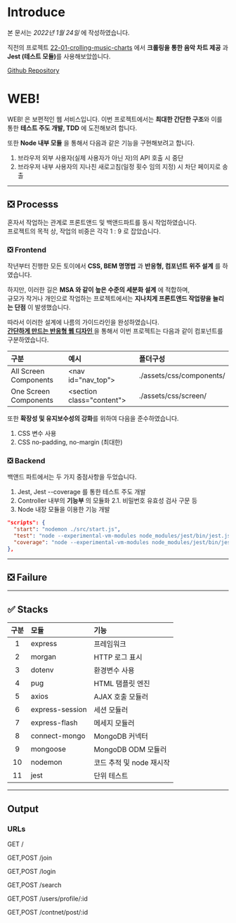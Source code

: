# Introduce

본 문서는 _2022년 1월 24일_ 에 작성하였습니다.

직전의 프로젝트 [22-01-crolling-music-charts](https://github.com/unchaptered/22-01-crolling-music-charts) 에서 <strong>크롤링을 통한 음악 차트 제공</strong> 과 <strong>Jest (테스트 모듈)</strong>를 사용해보았씁니다.

[Github Repository](https://github.com/unchaptered/22-01-express-website)

# WEB!

WEB! 은 보편적인 웹 서비스입니다.
이번 프로젝트에서는 **최대한 간단한 구조**와 이를 통한 **테스트 주도 개발, TDD** 에 도전해보려 합니다.

또한 **Node 내부 모듈** 을 통해서 다음과 같은 기능을 구현해보려고 합니다.

1. 브라우저 외부 사용자(실제 사용자가 아닌 자)의 API 호출 시 중단
2. 브라우저 내부 사용자의 지나친 새로고침(일정 횟수 임의 지정) 시 차단 페이지로 송출

<hr>

## ❎ Processs

혼자서 작업하는 관계로 프론트앤드 및 백앤드파트를 동시 작업하였습니다.<br>
프로젝트의 목적 상, 작업의 비중은 각각 1 : 9 로 잡았습니다.

### ❎ Frontend

작년부터 진행한 모든 토이에서 **CSS, BEM 명명법** 과 **반응형, 컴포넌트 위주 설계** 를 하였습니다.

하지만, 이러한 길은 **MSA 와 같이 높은 수준의 세분화 설계** 에 적합하며,<br>
규모가 작거나 개인으로 작업하는 프로젝트에서는 **지나치게 프론트앤드 작업량을 늘리는 단점** 이 발생했습니다.

따라서 이러한 설계에 나름의 가이드라인을 완성하였습니다.<br>
[<strong>간단하게 만드는 반응형 웹 디자인
</strong>](https://velog.io/@unchapterd/%EA%B0%84%EB%8B%A8%ED%95%98%EA%B2%8C-%EB%A7%8C%EB%93%9C%EB%8A%94-%EB%B0%98%EC%9D%91%ED%98%95-%EC%9B%B9-%EB%94%94%EC%9E%90%EC%9D%B8) 을 통해서 이번 프로젝트는 다음과 같이 컴포넌트를 구분하였습니다.

| 구분 | 예시 | 폴더구성 |
| :--- | :--- | :------ |
| All Screen Components | <nav id="nav_top"\> | ./assets/css/components/ |
| One Screen Components | <section class="content"\> | ./assets/css/screen/ |

또한 **확장성 및 유지보수성의 강화**를 위하여 다음을 준수하였습니다.

1. CSS 변수 사용
2. CSS no-padding, no-margin (최대한)

### ❎ Backend

백앤드 파트에서는 두 가지 중점사항을 두었습니다.

1. Jest, Jest --coverage 를 통한 테스트 주도 개발
2. Controller 내부의 **기능부** 의 모듈화
 2.1. 비밀번호 유효성 검사 구문 등
3. Node 내장 모듈을 이용한 기능 개발
 
```json
"scripts": {
  "start": "nodemon ./src/start.js",
  "test": "node --experimental-vm-modules node_modules/jest/bin/jest.js",
  "coverage": "node --experimental-vm-modules node_modules/jest/bin/jest.js --coverage"
},
```
<hr>

## ❎ Failure
 
<hr>

## ✅ Stacks

| 구분 | 모듈 | 기능 |
| :--: | :--- | :--- |
| 1 | express | 프레임워크 |
| 2 | morgan | HTTP 로그 표시 |
| 3 | dotenv | 환경변수 사용 |
| 4 | pug | HTML 탬플릿 엔진 |
| 5 | axios | AJAX 호출 모듈러 |
| 6 | express-session | 세션 모듈러 |
| 7 | express-flash | 메세지 모듈러 |
| 8 | connect-mongo | MongoDB 커넥터 |
| 9 | mongoose | MongoDB ODM 모듈러 |
| 10 | nodemon | 코드 추적 및 node 재시작 |
| 11 | jest | 단위 테스트 |

<hr>

## Output
 
### URLs
 
GET /
 
GET,POST /join
 
GET,POST /login
 
GET,POST /search

GET,POST /users/profile/:id

GET,POST /contnet/post/:id
